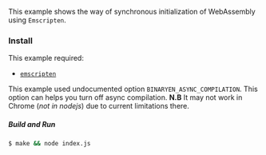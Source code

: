 This example shows the way of synchronous initialization of WebAssembly using `Emscripten`.

### Install

This example required:

* [`emscripten`](http://kripken.github.io/emscripten-site/docs/getting_started/downloads.html)

This example used undocumented option `BINARYEN_ASYNC_COMPILATION`. This option can helps you turn off async compilation. **N.B** It may not work in Chrome (*not in nodejs*) due to current limitations there.

##### Build and Run

```sh
$ make && node index.js
```